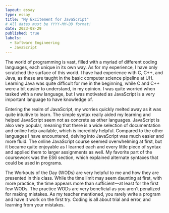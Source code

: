 ```yaml
---
layout: essay
type: essay
title: "My Excitement for JavaScript"
# All dates must be YYYY-MM-DD format!
date: 2023-08-29
published: true
labels:
  - Software Engineering
  - JavaScript
---
```

The world of programming is vast, filled with a myriad of different coding languages, each unique in its own way. As for my experience, I have only scratched the surface of this world. I have had experience with C, C++, and Java, as these are taught in the basic computer science pipeline at UH. Learning Java was quite difficult for me in the beginning, while C and C++ were a bit easier to understand, in my opinion. I was quite worried when tasked with a new language, but I was motivated as JavaScript is a very important language to have knowledge of.

Entering the realm of JavaScript, my worries quickly melted away as it was quite intuitive to learn. The simple syntax really aided my learning and helped JavaScript seem not as concrete as other languages. JavaScript is also very popular, meaning that there is a wide selection of documentation and online help available, which is incredibly helpful. Compared to the other languages I have encountered, delving into JavaScript was much easier and more fluid. The online JavaScript course seemed overwhelming at first, but it became quite enjoyable as I learned each and every little piece of syntax and applied them to larger assignments as well. My favorite part of the coursework was the ES6 section, which explained alternate syntaxes that could be used in programs.

The Workouts of the Day (WODs) are very helpful to me and how they are presented in this class. While the time limit may seem daunting at first, with more practice, the time appears more than sufficient—at least for the first few WODs. The practice WODs are very beneficial as you aren't penalized for making mistakes. As my teacher mentioned, you rarely write a program and have it work on the first try. Coding is all about trial and error, and learning from your mistakes.



